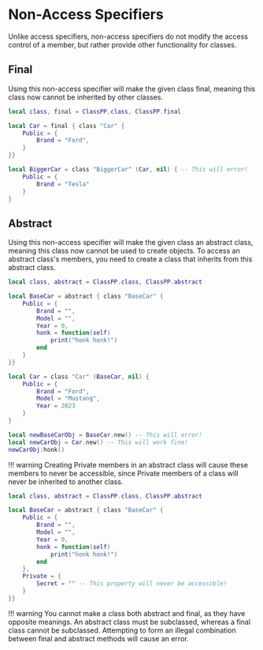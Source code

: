 # Non-Access Specifiers

Unlike access specifiers, non-access specifiers do not modify the access control of a member, but rather provide other functionality for classes.

## Final 

Using this non-access specifier will make the given class final, meaning this class now cannot be inherited by other classes.

```lua
local class, final = ClassPP.class, ClassPP.final

local Car = final { class "Car" {
	Public = {
		Brand = "Ford",
	}
}}

local BiggerCar = class "BiggerCar" (Car, nil) { -- This will error!
	Public = {
		Brand = "Tesla"
	}
}
```

## Abstract 

Using this non-access specifier will make the given class an abstract class, meaning this class now cannot be used to create objects.
To access an abstract class's members, you need to create a class that inherits from this abstract class.

```lua
local class, abstract = ClassPP.class, ClassPP.abstract

local BaseCar = abstract { class "BaseCar" {
	Public = {
		Brand = "",
		Model = "",
		Year = 0,
		honk = function(self)
			print("honk honk!")
		end
	}
}}

local Car = class "Car" (BaseCar, nil) {
	Public = {
		Brand = "Ford",
		Model = "Mustang",
		Year = 2023
	}
}

local newBaseCarObj = BaseCar.new() -- This will error!
local newCarObj = Car.new() -- This will work fine!
newCarObj:honk()
```

!!! warning
	Creating Private members in an abstract class will cause these members to never be accessible, since Private members of a class will never be inherited to another class.

```lua
local class, abstract = ClassPP.class, ClassPP.abstract

local BaseCar = abstract { class "BaseCar" {
	Public = {
		Brand = "",
		Model = "",
		Year = 0,
		honk = function(self)
			print("honk honk!")
		end
	},
	Private = {
		Secret = "" -- This property will never be accessible!
	}
}}
```

!!! warning
    You cannot make a class both abstract and final, as they have opposite meanings. An abstract class must be subclassed, whereas a final class cannot be subclassed. Attempting to form an illegal combination between final and abstract methods will cause an error.
